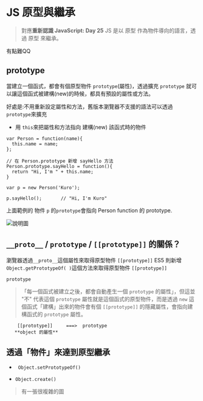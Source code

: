 # JS 原型與繼承
> 對應**重新認識 JavaScript: Day 25**
JS 是以 原型 作為物件導向的語言，透過 原型 來繼承。

有點難QQ

## prototype
當建立一個函式，都會有個原型物件 `prototype`(屬性)，透過擴充 `prototype` 就可以讓這個函式被建構(new)的時候，都具有預設的屬性或方法。

好處是:不用重新設定屬性和方法，舊版本瀏覽器不支援的語法可以透過 `prototype`來擴充

* 用 `this`來把屬性和方法指向 建構(new) 該函式時的物件

```
var Person = function(name){
  this.name = name;
};

// 在 Person.prototype 新增 sayHello 方法
Person.prototype.sayHello = function(){
  return "Hi, I'm " + this.name;
}

var p = new Person('Kuro');

p.sayHello();       // "Hi, I'm Kuro"

```
上面範例的 物件 `p` 的`prototype`會指向 Person function 的 prototype.

![說明圖](https://ithelp.ithome.com.tw/upload/images/20171228/20065504pGsl39ooQK.png)


## `__proto__` / `prototype` / `[[prototype]]` 的關係？

瀏覽器透過`__proto__`這個屬性來取得原型物件 `[[prototype]]`
ES5 則新增`Object.getPrototypeOf( )`這個方法來取得原型物件 `[[prototype]]`

`prototype`
> 「每一個函式被建立之後，都會自動產生一個 `prototype` 的屬性」，但這並 "不" 代表這個 `prototype` 屬性就是這個函式的原型物件，而是透過 `new` 這個函式「建構」出來的物件會有個 `[[prototype]]` 的隱藏屬性，會指向建構函式的 `prototype` 屬性。
```
    [[prototype]]     ===>  prototype
   **object 的屬性**    
```

## 透過「物件」來達到原型繼承
* ` Object.setPrototypeOf()`

* `Object.create()`

> 有一張很複雜的圖
